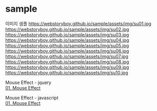 # sample

이미지 샘플
https://webstoryboy.github.io/sample/assets/img/su01.jpg<br>
https://webstoryboy.github.io/sample/assets/img/su02.jpg<br>
https://webstoryboy.github.io/sample/assets/img/su03.jpg<br>
https://webstoryboy.github.io/sample/assets/img/su04.jpg<br>
https://webstoryboy.github.io/sample/assets/img/su05.jpg<br>
https://webstoryboy.github.io/sample/assets/img/su06.jpg<br>
https://webstoryboy.github.io/sample/assets/img/su07.jpg<br>
https://webstoryboy.github.io/sample/assets/img/su08.jpg<br>
https://webstoryboy.github.io/sample/assets/img/su09.jpg<br>
https://webstoryboy.github.io/sample/assets/img/su10.jpg<br>


Mouse Effect - jquery<br>
<a href="https://webstoryboy.github.io/sample/mouse/mouse01-jquery.html">01. Mouse Effect</a><br>

Mouse Effect - javascript<br>
<a href="https://webstoryboy.github.io/sample/mouse/mouse01-javascript.html">01. Mouse Effect</a>
